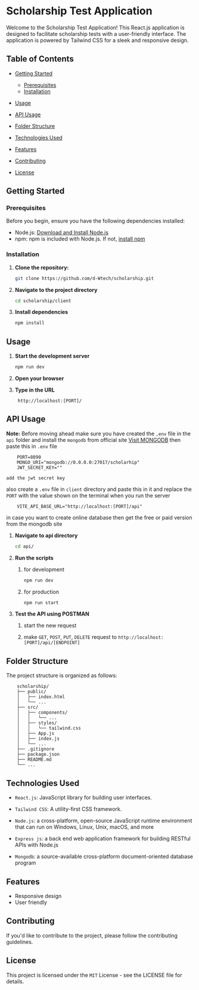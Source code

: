 # Scholarship Test Application

Welcome to the Scholarship Test Application! This React.js application is designed to facilitate scholarship tests with a user-friendly interface. The application is powered by Tailwind CSS for a sleek and responsive design.

## Table of Contents

- [Getting Started](#getting-started)
  - [Prerequisites](#prerequisites)
  - [Installation](#installation)

- [Usage](#usage)

- [API Usage](#api-usage)

- [Folder Structure](#folder-structure)

- [Technologies Used](#technologies-used)

- [Features](#features)

- [Contributing](#contributing)

- [License](#license)

## Getting Started

### Prerequisites

Before you begin, ensure you have the following dependencies installed:

- Node.js: [Download and Install Node.js](https://nodejs.org/)
- npm: npm is included with Node.js. If not, [install npm](https://www.npmjs.com/get-npm)

### Installation

1. **Clone the repository:**

   ```bash
   git clone https://github.com/d-Wtech/scholarship.git
   ```

2. **Navigate to the project directory**

    ```bash
    cd scholarship/client
    ```

3. **Install dependencies**

    ```bash
    npm install    
    ```

## Usage

1. **Start the development server**

    ```bash
    npm run dev
    ```

2. **Open your browser**

3. **Type in the URL**

        http://localhost:[PORT]/

## API Usage

**Note:** Before moving ahead make sure you have created the `,env` file in the `api` folder and install the `mongodb` from official site [Visit MONGODB](https://www.mongodb.com) then paste this in `.env` file

        PORT=8090
        MONGO_URI="mongodb://0.0.0.0:27017/scholarhip"
        JWT_SECRET_KEY=""

`add the jwt secret key`

also create a `.env` file in `client` directory and paste this in it and replace the `PORT` with the value shown on the terminal when you run the server

        VITE_API_BASE_URL="http://localhost:[PORT]/api"

in case you want to create online database then get the free or paid version from the mongodb site

1. **Navigate to api directory**

    ```bash
    cd api/
    ```

2. **Run the scripts**

    1. for development

        ```bash
        npm run dev
        ```

    2. for production

        ```bash
        npm run start
        ```

3. **Test the API using POSTMAN**

    1. start the new request

    2. make `GET`, `POST`, `PUT`, `DELETE` request to `http://localhost:[PORT]/api/[ENDPOINT]`

## Folder Structure

The project structure is organized as follows:

        scholarship/
        ├── public/
        │   ├── index.html
        │   └── ...
        ├── src/
        │   ├── components/
        │   │   └── ...
        │   ├── styles/
        │   │   └── tailwind.css
        │   ├── App.js
        │   ├── index.js
        │   └── ...
        ├── .gitignore
        ├── package.json
        ├── README.md
        └── ...

## Technologies Used

- `React.js`: JavaScript library for building user interfaces.

- `Tailwind CSS`: A utility-first CSS framework.

- `Node.js`: a cross-platform, open-source JavaScript runtime environment that can run on Windows, Linux, Unix, macOS, and more

- `Express js`: a back end web application framework for building RESTful APIs with Node.js

- `Mongodb`: a source-available cross-platform document-oriented database program

## Features

- Responsive design
- User friendly

## Contributing

If you'd like to contribute to the project, please follow the contributing guidelines.

## License

This project is licensed under the `MIT` License - see the LICENSE file for details.
